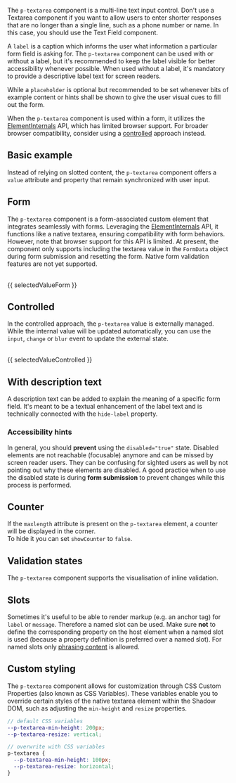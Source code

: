 <ComponentHeading name="Textarea"></ComponentHeading>

The `p-textarea` component is a multi-line text input control. Don't use a Textarea component if you want to allow users
to enter shorter responses that are no longer than a single line, such as a phone number or name. In this case, you
should use the Text Field component.

A `label` is a caption which informs the user what information a particular form field is asking for. The `p-textarea`
component can be used with or without a label, but it's recommended to keep the label visible for better accessibility
whenever possible. When used without a label, it's mandatory to provide a descriptive label text for screen readers.

While a `placeholder` is optional but recommended to be set whenever bits of example content or hints shall be shown to
give the user visual cues to fill out the form.

<Notification heading="Attention" heading-tag="h2" state="warning">
When the <code>p-textarea</code> component is used within a form, it utilizes the
<a href="https://developer.mozilla.org/en-US/docs/Web/API/ElementInternals">ElementInternals</a> API, which has limited
browser support. For broader browser compatibility, consider using a
<a href="components/textarea/examples#controlled">controlled</a> approach instead.
</Notification>

<TableOfContents></TableOfContents>

## Basic example

Instead of relying on slotted content, the `p-textarea` component offers a `value` attribute and property that remain
synchronized with user input.

<Playground :markup="labelMarkup" :config="config"></Playground>

## Form

The `p-textarea` component is a form-associated custom element that integrates seamlessly with forms. Leveraging the
[ElementInternals](https://developer.mozilla.org/en-US/docs/Web/API/ElementInternals) API, it functions like a native
textarea, ensuring compatibility with form behaviors. However, note that browser support for this API is limited. At
present, the component only supports including the textarea value in the `FormData` object during form submission and
resetting the form. Native form validation features are not yet supported.

<Playground :frameworkMarkup="formExample" :config="{ ...config, withoutDemo: true }">
  <form @submit.prevent="onSubmit">
    <p-textarea name="some-name" label="Some Label" :theme="theme" />
    <br>
    <PlaygroundButton name="Submit" type="submit"></PlaygroundButton>
    <p-text :theme="theme" style="display: inline-block;">{{ selectedValueForm }}</p-text>
  </form>
</Playground>

## Controlled

In the controlled approach, the `p-textarea` value is externally managed. While the internal value will be updated
automatically, you can use the `input`, `change` or `blur` event to update the external state.

<Playground :frameworkMarkup="controlledExample" :config="{ ...config, withoutDemo: true }">
<p-textarea name="some-name" label="Some Label" :theme="theme" @input="updateControlledExample"></p-textarea>
<br>
<p-text :theme="theme">{{ selectedValueControlled }}</p-text>
</Playground>

## With description text

A description text can be added to explain the meaning of a specific form field. It's meant to be a textual enhancement
of the label text and is technically connected with the `hide-label` property.

<Playground :markup="withDescriptionText" :config="config"></Playground>

### <A11yIcon></A11yIcon> Accessibility hints

In general, you should **prevent** using the `disabled="true"` state. Disabled elements are not reachable (focusable)
anymore and can be missed by screen reader users. They can be confusing for sighted users as well by not pointing out
why these elements are disabled. A good practice when to use the disabled state is during **form submission** to prevent
changes while this process is performed.

## Counter

If the `maxlength` attribute is present on the `p-textarea` element, a counter will be displayed in the corner.  
To hide it you can set `showCounter` to `false`.

<Playground :markup="counter" :config="config"></Playground>

## Validation states

The `p-textarea` component supports the visualisation of inline validation.

<Playground :markup="stateMarkup" :config="config">
  <PlaygroundSelect v-model="state" :values="states" name="state"></PlaygroundSelect>
</Playground>

## Slots

Sometimes it's useful to be able to render markup (e.g. an anchor tag) for `label` or `message`. Therefore a named slot
can be used. Make sure **not** to define the corresponding property on the host element when a named slot is used
(because a property definition is preferred over a named slot). For named slots only
[phrasing content](https://developer.mozilla.org/en-US/docs/Web/Guide/HTML/Content_categories#Phrasing_content) is
allowed.

<Playground :markup="slots" :config="config"></Playground>

## Custom styling

The `p-textarea` component allows for customization through CSS Custom Properties (also known as CSS Variables). These
variables enable you to override certain styles of the native textarea element within the Shadow DOM, such as adjusting
the `min-height` and `resize` properties.

```scss
// default CSS variables
--p-textarea-min-height: 200px;
--p-textarea-resize: vertical;

// overwrite with CSS variables
p-textarea {
  --p-textarea-min-height: 100px;
  --p-textarea-resize: horizontal;
}
```

<script lang="ts">
import Vue from 'vue';  
import {getTextareaCodeSamples} from "shared/src";
import Component from 'vue-class-component';
import { FORM_STATES } from '../../utils'; 

@Component
export default class Code extends Vue {
  config = { themeable: true, spacing: 'block' };

  get theme(): Theme {
    return this.$store.getters.playgroundTheme;
  }

  formExample = getTextareaCodeSamples('default');
  controlledExample = getTextareaCodeSamples('example-controlled');

  get labelMarkup() {
    return `<p-textarea name="some-name" label="Some label"></p-textarea>`;
  }

  withDescriptionText =
`<p-textarea name="some-name" label="Some label" description="Some description"></p-textarea>`;

  counter =
`<p-textarea name="some-name" label="Some label" value="Some value" max-length="200"></p-textarea>
<p-textarea name="some-name" label="Some label" value="Some value" max-length="200" show-counter="false"></p-textarea>`;

  state = 'error';
  states = FORM_STATES;
  get stateMarkup() {
    const attr = `message="${this.state !== 'none' ? `Some ${this.state} validation message.` : ''}"`;
    return `<p-textarea name="some-name" label="Some label" value="Some value" state="${this.state}" ${attr}></p-textarea>`;
    }
    
  slots = `<p-textarea name="some-name" aria-labelledby="some-label-id" aria-describedby="some-description-id some-message-id" state="error">
  <span slot="label">Some label with a <a href="https://designsystem.porsche.com">link</a>.</span>
  <span slot="description">Some description with a <a href="https://designsystem.porsche.com">link</a>.</span>
  <span slot="message">Some error message with a <a href="https://designsystem.porsche.com">link</a>.</span>
</p-textarea>`;

  selectedValueForm = 'Last submitted data: ';
  onSubmit(e) {
    const formData = new FormData(e.target);
    this.selectedValueForm = `Last submitted data: ${
      Array.from(formData.entries(), ([_, value]) => value)
        .join('')
    }`;
  }

  selectedValueControlled = 'Selected value: ';
  updateControlledExample(e) {
  console.log(e);
    this.selectedValueControlled = `Selected value: ${e.target.value}`;
  }

}
</script>
